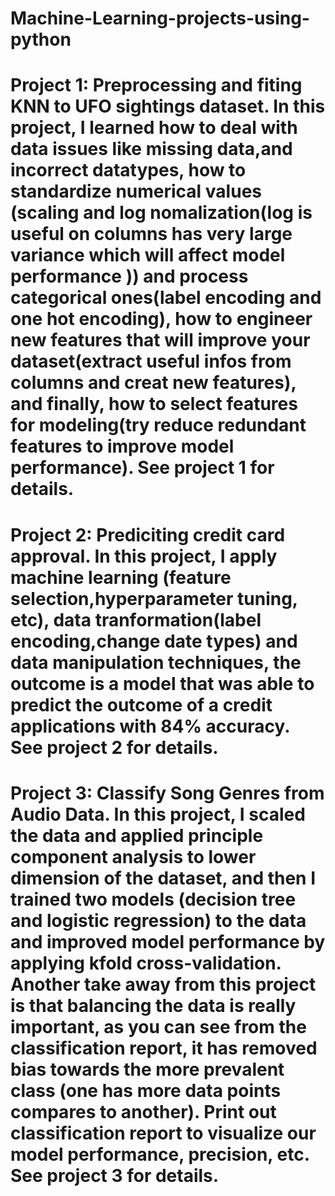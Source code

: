 # Machine-Learning-projects-using-python
# Project 1: Preprocessing and fiting KNN to UFO sightings dataset. In this project, I learned how to deal with data issues like missing data,and incorrect datatypes, how to standardize numerical values (scaling and log nomalization(log is useful on columns has very large variance which will affect model performance )) and process categorical ones(label encoding and one hot encoding),  how to engineer new features that will improve your dataset(extract useful infos from columns and creat new features), and finally, how to select features for modeling(try reduce redundant features to improve model performance). See project 1 for details.
##
# Project 2: Prediciting credit card approval. In this project, I apply machine learning (feature selection,hyperparameter tuning, etc),  data tranformation(label encoding,change date types) and data manipulation techniques, the outcome is a model that was able to predict the outcome of a credit applications with 84% accuracy. See project 2 for details.
##
# Project 3: Classify Song Genres from Audio Data. In this project, I scaled the data and applied principle component analysis to lower dimension of the dataset, and then I trained two models (decision tree and logistic regression) to the data and improved model performance by applying kfold cross-validation. Another take away from this project is that balancing the data is really important, as you can see from the classification report, it has removed bias towards the more prevalent class (one has more data points compares to another). Print out classification report to visualize our model performance, precision, etc.  See project 3 for details.
